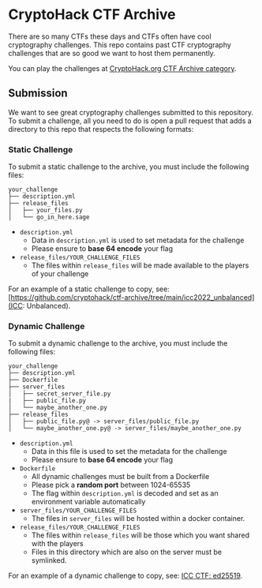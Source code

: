# CryptoHack CTF Archive

There are so many CTFs these days and CTFs often have cool cryptography challenges. This repo contains past CTF cryptography challenges that are so good we want to host them permanently.

You can play the challenges at [CryptoHack.org CTF Archive category](https://cryptohack.org/challenges/ctf-archive/).

## Submission

We want to see great cryptography challenges submitted to this repository. To submit a challenge, all you need to do is open a pull request that adds a directory to this repo that respects the following formats:

### Static Challenge

To submit a static challenge to the archive, you must include the following files:

```
your_challenge
├── description.yml
├── release_files
│   ├── your_files.py
│   └── go_in_here.sage
```

 - `description.yml`
   - Data in `description.yml` is used to set metadata for the challenge
   - Please ensure to **base 64 encode** your flag
 - `release_files/YOUR_CHALLENGE_FILES`
   - The files within `release_files` will be made available to the players of your challenge

For an example of a static challenge to copy, see: [https://github.com/cryptohack/ctf-archive/tree/main/icc2022_unbalanced](ICC: Unbalanced). 


### Dynamic Challenge

To submit a dynamic challenge to the archive, you must include the following files:

```
your_challenge
├── description.yml
├── Dockerfile
├── server_files
│   ├── secret_server_file.py
|   ├── public_file.py
│   └── maybe_another_one.py
├── release_files
│   ├── public_file.py@ -> server_files/public_file.py
│   └── maybe_another_one.py@ -> server_files/maybe_another_one.py
```

 - `description.yml`
   - Data in this file is used to set the metadata for the challenge
   - Please ensure to **base 64 encode** your flag
 - `Dockerfile`
   - All dynamic challenges must be built from a Dockerfile
   - Please pick a **random port** between 1024-65535
   - The flag within `description.yml` is decoded and set as an environment variable automatically
 - `server_files/YOUR_CHALLENGE_FILES`
   - The files in `server_files` will be hosted within a docker container. 
 - `release_files/YOUR_CHALLENGE_FILES`
   - The files within `release_files` will be those which you want shared with the players
   - Files in this directory which are also on the server must be symlinked.

For an example of a dynamic challenge to copy, see: [ICC CTF: ed25519](https://github.com/cryptohack/ctf-archive/tree/main/icc2022_ed25519-magic).
